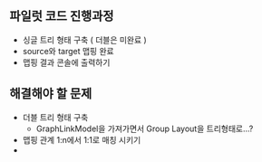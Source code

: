 ## 파일럿 코드 진행과정
- 싱글 트리 형태 구축 ( 더블은 미완료 )
- source와 target 맵핑 완료
- 맵핑 결과 콘솔에 출력하기

## 해결해야 할 문제
- 더블 트리 형태 구축
  - GraphLinkModel을 가져가면서 Group Layout을 트리형태로...?
- 맵핑 관계 1:n에서 1:1로 매칭 시키기
- 